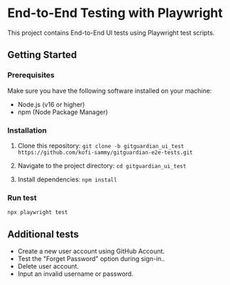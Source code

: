 # End-to-End Testing with Playwright

This project contains End-to-End UI tests using Playwright test scripts.

## Getting Started

### Prerequisites

Make sure you have the following software installed on your machine:

- Node.js (v16 or higher)
- npm (Node Package Manager)

### Installation

1. Clone this repository:
   `git clone -b gitguardian_ui_test https://github.com/kofi-sammy/gitguardian-e2e-tests.git`

2. Navigate to the project directory:
    `cd gitguardian_ui_test`

3. Install dependencies:
    `npm install`

### Run test
`npx playwright test`

## Additional tests
- Create a new user account using GitHub Account.
- Test the "Forget Password" option during sign-in..
- Delete user account.
- Input an invalid username or password.